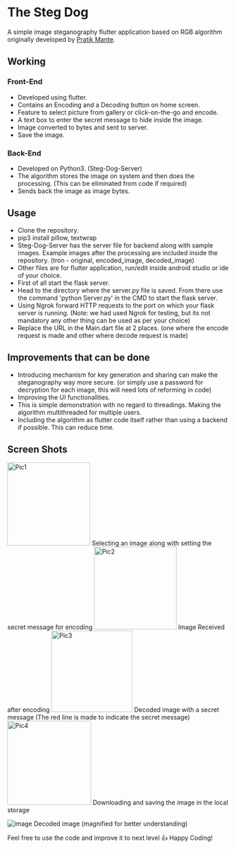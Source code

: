 # The Steg Dog

A simple image steganography flutter application based on RGB algorithm originally developed by [Pratik Mante](https://github.com/PratikMante/Image-Steganography-in-Python).

## Working

### Front-End
- Developed using flutter.
- Contains an Encoding and a Decoding button on home screen.
- Feature to select picture from gallery or click-on-the-go and encode.
- A text box to enter the secret message to hide inside the image.
- Image converted to bytes and sent to server.
- Save the image.

### Back-End
- Developed on Python3. (Steg-Dog-Server)
- The algorithm stores the image on system and then does the processing. (This can be eliminated from code if required)
- Sends back the image as image bytes.


## Usage

- Clone the repository.
- pip3 install pillow, textwrap
- Steg-Dog-Server has the server file for backend along with sample images. Example images after the processing are included inside the repository. (tron - original, encoded_image, decoded_image)
- Other files are for flutter application, run/edit inside android studio or ide of your choice. 
- First of all start the flask server.
- Head to the directory where the server.py file is saved. From there use the command 'python Server.py' in the CMD to start the flask server.
- Using Ngrok forward HTTP requests to the port on which your flask server is running. (Note: we had used Ngrok for testing, but its not mandatory any other thing can be used as per your choice)
- Replace the URL in the Main.dart file at 2 places. (one where the encode request is made and other where decode request is made)

## Improvements that can be done

- Introducing mechanism for key generation and sharing can make the steganography way more secure. (or simply use a password for decryption for each image, this will need lots of reforming in code)
- Improving the UI functionalities.
- This is simple demonstration with no regard to threadings. Making the algorithm multithreaded for multiple users.
- Including the algorithm as flutter code itself rather than using a backend if possible. This can reduce time.


## Screen Shots
<img width="188" alt="Pic1" src="https://user-images.githubusercontent.com/31349598/120108079-30e22100-c181-11eb-9563-45ad1ee6a63a.png">
Selecting an image along with setting the secret message for encoding

<img width="187" alt="Pic2" src="https://user-images.githubusercontent.com/31349598/120108120-64bd4680-c181-11eb-876f-636d1845b141.png">
Image Received after encoding 

<img width="184" alt="Pic3" src="https://user-images.githubusercontent.com/31349598/120108151-8ae2e680-c181-11eb-833d-16e2d140069d.png">
Decoded image with a secret message (The red line is made to indicate the secret message)

<img width="190" alt="Pic4" src="https://user-images.githubusercontent.com/31349598/120108183-b1a11d00-c181-11eb-8f30-b22a2501104a.png">
Downloading and saving the image in the local storage

![image](https://user-images.githubusercontent.com/31349598/120108350-6afff280-c182-11eb-95be-df6efe8806bc.png)
Decoded image (magnified for better understanding)


Feel free to use the code and improve it to next level :+1:
Happy Coding!
